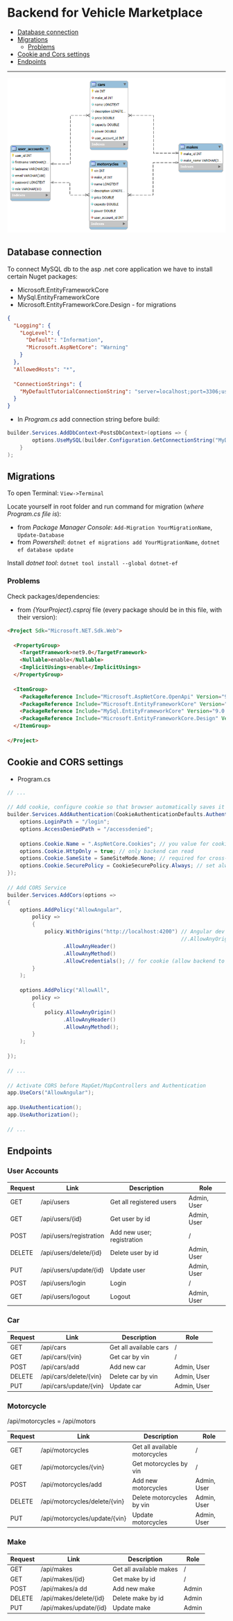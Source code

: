 # Backend for Vehicle Marketplace

- [Database connection](#database-connection)
- [Migrations](#migrations)
    - [Problems](#problems)
- [Cookie and Cors settings](#cookie-and-cors-settings)
- [Endpoints](#endpoints)

<hr/>

<img src= "../images/er.png"/>

## Database connection

To connect MySQL db to the asp .net core application we have to install certain Nuget packages:

- Microsoft.EntityFrameworkCore
- MySql.EntityFrameworkCore
- Microsoft.EntityFrameworkCore.Design - for migrations

```json
{
  "Logging": {
    "LogLevel": {
      "Default": "Information",
      "Microsoft.AspNetCore": "Warning"
    }
  },
  "AllowedHosts": "*",

  "ConnectionStrings": {
    "MyDefaultTutorialConnectionString": "server=localhost;port=3306;user=admin;password=admin;database=posts"
  }
}

```

- In _Program.cs_ add connection string before build:

```csharp
builder.Services.AddDbContext<PostsDbContext>(options => {
        options.UseMySQL(builder.Configuration.GetConnectionString("MyDefaultTutorialConnectionString"));
    }
);
```

## Migrations

To open Terminal: `View->Terminal`

Locate yourself in root folder and run command for migration (_where Program.cs file is_):

- from _Package Manager Console_: `Add-Migration YourMigrationName`, `Update-Database`
- from _Powershell_: `dotnet ef migrations add YourMigrationName`, `dotnet ef database update`

Install _dotnet tool_: `dotnet tool install --global dotnet-ef`

### Problems

Check packages/dependencies:

- from _{YourProject}.csproj_ file (every package should be in this file, with their version):

```html
<Project Sdk="Microsoft.NET.Sdk.Web">

  <PropertyGroup>
    <TargetFramework>net9.0</TargetFramework>
    <Nullable>enable</Nullable>
    <ImplicitUsings>enable</ImplicitUsings>
  </PropertyGroup>

  <ItemGroup>
    <PackageReference Include="Microsoft.AspNetCore.OpenApi" Version="9.0.7" />
    <PackageReference Include="Microsoft.EntityFrameworkCore" Version="9.0.7" />
    <PackageReference Include="MySql.EntityFrameworkCore" Version="9.0.6" />
    <PackageReference Include="Microsoft.EntityFrameworkCore.Design" Version="9.0.7" />
  </ItemGroup>

</Project>
```

## Cookie and CORS settings

- Program.cs

```csharp
// ...

// Add cookie, configure cookie so that browser automatically saves it
builder.Services.AddAuthentication(CookieAuthenticationDefaults.AuthenticationScheme).AddCookie(options => {
    options.LoginPath = "/login";
    options.AccessDeniedPath = "/accessdenied";

    options.Cookie.Name = ".AspNetCore.Cookies"; // you value for cookie name
    options.Cookie.HttpOnly = true; // only backend can read
    options.Cookie.SameSite = SameSiteMode.None; // required for cross-site
    options.Cookie.SecurePolicy = CookieSecurePolicy.Always; // set always on https
});

// Add CORS Service
builder.Services.AddCors(options =>
{
    options.AddPolicy("AllowAngular",
        policy =>
        {
            policy.WithOrigins("http://localhost:4200") // Angular dev server
                                                        //.AllowAnyOrigin()
                  .AllowAnyHeader()
                  .AllowAnyMethod()
                  .AllowCredentials(); // for cookie (allow backend to send cookie)
        }
    );

    options.AddPolicy("AllowAll",
        policy =>
        {
            policy.AllowAnyOrigin()
                  .AllowAnyHeader()
                  .AllowAnyMethod();
        }
    );

});

// ...

// Activate CORS before MapGet/MapControllers and Authentication
app.UseCors("AllowAngular");

app.UseAuthentication();
app.UseAuthorization();

// ... 
```

## Endpoints

### User Accounts

|  Request   | Link                      | Description                     |Role        |
|------------|---------------------------|---------------------------------|------------|
| GET        | /api/users                | Get all registered users        |Admin, User |
| GET        | /api/users/{id}           | Get user by id                  |Admin, User |
| POST       | /api/users/registration   | Add new user; registration      |/           |
| DELETE     | /api/users/delete/{id}    | Delete user by id               |Admin, User |
| PUT        | /api/users/update/{id}    | Update user                     |Admin, User |
| POST       | /api/users/login          | Login                           |/           |
| GET        | /api/users/logout         | Logout                          |Admin, User |

### Car

|  Request   | Link                      | Description                     |Role        |
|------------|---------------------------|---------------------------------|------------|
| GET        | /api/cars                 | Get all available cars          |/           |
| GET        | /api/cars/{vin}           | Get car by vin                  |/           |
| POST       | /api/cars/add             | Add new car                     |Admin, User |
| DELETE     | /api/cars/delete/{vin}    | Delete car by vin               |Admin, User |
| PUT        | /api/cars/update/{vin}    | Update car                      |Admin, User |

### Motorcycle

/api/motorcycles = /api/motors

|  Request   | Link                          | Description                     |Role        |
|------------|-------------------------------|---------------------------------|------------|
| GET        | /api/motorcycles              | Get all available motorcycles   |/           |
| GET        | /api/motorcycles/{vin}        | Get motorcycles by vin          |/           |
| POST       | /api/motorcycles/add          | Add new motorcycles             |Admin, User |
| DELETE     | /api/motorcycles/delete/{vin} | Delete motorcycles by vin       |Admin, User |
| PUT        | /api/motorcycles/update/{vin} | Update motorcycles              |Admin, User |

### Make

|  Request   | Link                      | Description                     |Role        |
|------------|---------------------------|---------------------------------|------------|
| GET        | /api/makes                | Get all available makes         |/           |
| GET        | /api/makes/{id}           | Get make by id                  |/           |
| POST       | /api/makes/a  dd          | Add new make                    |Admin       |
| DELETE     | /api/makes/delete/{id}    | Delete make by id               |Admin       |
| PUT        | /api/makes/update/{id}    | Update make                     |Admin       |
